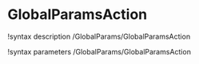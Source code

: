 <!-- MOOSE Documentation Stub: Remove this when content is added. -->

# GlobalParamsAction
!syntax description /GlobalParams/GlobalParamsAction

!syntax parameters /GlobalParams/GlobalParamsAction
